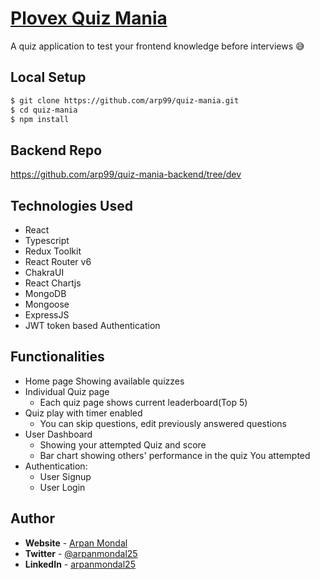 # [Plovex Quiz Mania](https://plovex-quiz-mania.netlify.app/)

A quiz application to test your frontend knowledge before interviews 😅

## **Local Setup**

```bash
$ git clone https://github.com/arp99/quiz-mania.git
$ cd quiz-mania
$ npm install
```
## **Backend Repo**
https://github.com/arp99/quiz-mania-backend/tree/dev

## **Technologies Used**

- React
- Typescript
- Redux Toolkit
- React Router v6
- ChakraUI
- React Chartjs
- MongoDB
- Mongoose
- ExpressJS
- JWT token based Authentication

## **Functionalities**

- Home page Showing available quizzes
- Individual Quiz page
  - Each quiz page shows current leaderboard(Top 5)
- Quiz play with timer enabled
  - You can skip questions, edit previously answered questions
- User Dashboard
  - Showing your attempted Quiz and score
  - Bar chart showing others' performance in the quiz You attempted
- Authentication:
  - User Signup
  - User Login

## **Author**

- **Website** - [Arpan Mondal](https://arpanmondal.vercel.app/)
- **Twitter** - [@arpanmondal25](https://twitter.com/arpanmondal25)
- **LinkedIn** - [arpanmondal25](https://www.linkedin.com/in/arpanmondal25)